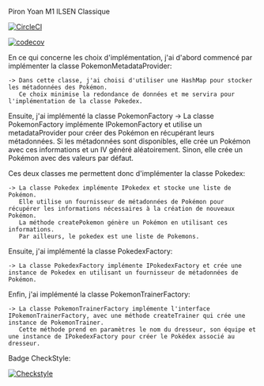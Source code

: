 Piron Yoan M1 ILSEN Classique

[![CircleCI](https://dl.circleci.com/status-badge/img/gh/yoanpiron84/ceri-m1-techniques-de-test/tree/master.svg?style=svg)](https://dl.circleci.com/status-badge/redirect/gh/yoanpiron84/ceri-m1-techniques-de-test/tree/master)

[![codecov](https://codecov.io/gh/yoanpiron84/ceri-m1-techniques-de-test/graph/badge.svg?token=NH78G9RX04)](https://codecov.io/gh/yoanpiron84/ceri-m1-techniques-de-test)

En ce qui concerne les choix d'implémentation, j'ai d'abord commencé par implémenter la classe PokemonMetadataProvider:

	-> Dans cette classe, j'ai choisi d'utiliser une HashMap pour stocker les métadonnées des Pokémon.
	   Ce choix minimise la redondance de données et me servira pour l'implémentation de la classe Pokedex.


Ensuite, j'ai implémenté la classe PokemonFactory
	-> La classe PokemonFactory implémente IPokemonFactory et utilise un metadataProvider pour créer des Pokémon
	   en récupérant leurs métadonnées. 
	   Si les métadonnées sont disponibles, elle crée un Pokémon avec ces informations et un IV généré aléatoirement. 
	   Sinon, elle crée un Pokémon avec des valeurs par défaut.
	   
	   
Ces deux classes me permettent donc d'implémenter la classe Pokedex:

	-> La classe Pokedex implémente IPokedex et stocke une liste de Pokémon.
	   Elle utilise un fournisseur de métadonnées de Pokémon pour récupérer les informations nécessaires à la création de nouveaux Pokémon.
	   La méthode createPokemon génère un Pokémon en utilisant ces informations.
	   Par ailleurs, le pokedex est une liste de Pokemons.
	   
	   
Ensuite, j'ai implémenté la classe PokedexFactory:

	-> La classe PokedexFactory implémente IPokedexFactory et crée une instance de Pokedex en utilisant un fournisseur de métadonnées de Pokémon.
	
	
Enfin, j'ai implémenté la classe PokemonTrainerFactory:

	-> La classe PokemonTrainerFactory implémente l'interface IPokemonTrainerFactory, avec une méthode createTrainer qui crée une instance de PokemonTrainer.
	   Cette méthode prend en paramètres le nom du dresseur, son équipe et une instance de IPokedexFactory pour créer le Pokédex associé au dresseur.
	   
	
Badge CheckStyle:

[![Checkstyle](https://img.shields.io/badge/checkstyle-Analyse%20PASSED%20%20%7C%2016%20files%2C%200%20infos%2C%200%20warnings%2C%20184%20errors-green)](target/site/checkstyle.html)
